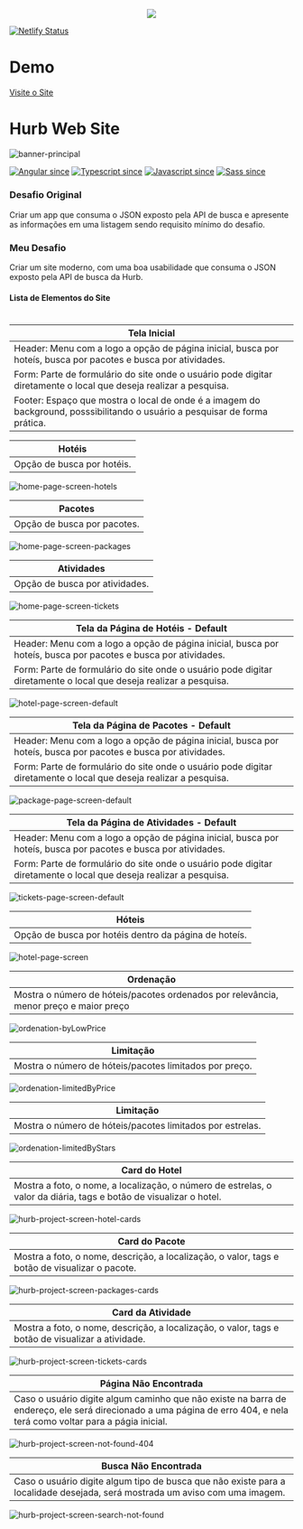 <p align="center">
  <img src="https://github.com/aline-borges/challenge-alpha-angular/blob/master/src/assets/images/hurb-screen-gif.gif?raw=true">
</p>

[![Netlify Status](https://api.netlify.com/api/v1/badges/83d65deb-7e08-4531-9419-d27751590bdc/deploy-status)](https://app.netlify.com/sites/hurb-angular/deploys)

# Demo

[Visite o Site](https://hurb-angular.netlify.app/)

# Hurb Web Site

![banner-principal](https://github.com/aline-borges/challenge-alpha-angular/blob/master/src/assets/images/hurb-project-screen-home.png?raw=true)

[![Angular since](https://github.com/aline-borges/challenge-alpha-angular/blob/master/src/assets/images/angular-pill.png?raw=true)]() [![Typescript since](https://github.com/aline-borges/challenge-alpha-angular/blob/master/src/assets/images/typescript-pill.png?raw=true)]() [![Javascript since](https://github.com/aline-borges/challenge-alpha-angular/blob/master/src/assets/images/javascript-pill.png?raw=true)]() [![Sass since](https://github.com/aline-borges/challenge-alpha-angular/blob/master/src/assets/images/sass-pill.png?raw=true)]()

##### 

### Desafio Original

Criar um app que consuma o JSON exposto pela API de busca e apresente as informações em uma listagem sendo requisito mínimo do desafio. 

### Meu Desafio

Criar um site moderno, com uma boa usabilidade que consuma o JSON exposto pela API de busca da Hurb.

#### Lista de Elementos do Site
#

| Tela Inicial  |
| ------ |
| Header: Menu com a logo a opção de página inicial, busca por hoteís, busca por pacotes e busca por atividades. | 
| Form: Parte de formulário do site onde o usuário pode digitar diretamente o local que deseja realizar a pesquisa. | 
| Footer: Espaço que mostra o local de onde é a imagem do background, posssibilitando o usuário a pesquisar de forma prática. |

| Hotéis  |
| ------ |
| Opção de busca por hotéis. | 

![home-page-screen-hotels](https://github.com/aline-borges/challenge-alpha-angular/blob/master/src/assets/images/hurb-project-screen-home-hotels.png?raw=true)

| Pacotes  |
| ------ |
| Opção de busca por pacotes. | 

![home-page-screen-packages](https://github.com/aline-borges/challenge-alpha-angular/blob/master/src/assets/images/hurb-project-screen-home-packages.png?raw=true)

| Atividades  |
| ------ |
| Opção de busca por atividades. | 

![home-page-screen-tickets](https://github.com/aline-borges/challenge-alpha-angular/blob/master/src/assets/images/hurb-project-screen-home-tickets.png?raw=true)

| Tela da Página de Hotéis - Default  |
| ------ |
| Header: Menu com a logo a opção de página inicial, busca por hoteís, busca por pacotes e busca por atividades. | 
| Form: Parte de formulário do site onde o usuário pode digitar diretamente o local que deseja realizar a pesquisa. | 

![hotel-page-screen-default](https://github.com/aline-borges/challenge-alpha-angular/blob/master/src/assets/images/hurb-project-screen-hotel-default.png?raw=true)

| Tela da Página de Pacotes - Default  |
| ------ |
| Header: Menu com a logo a opção de página inicial, busca por hoteís, busca por pacotes e busca por atividades. | 
| Form: Parte de formulário do site onde o usuário pode digitar diretamente o local que deseja realizar a pesquisa. | 

![package-page-screen-default](https://github.com/aline-borges/challenge-alpha-angular/blob/master/src/assets/images/hurb-project-screen-packages-default.png?raw=true)

| Tela da Página de Atividades - Default  |
| ------ |
| Header: Menu com a logo a opção de página inicial, busca por hoteís, busca por pacotes e busca por atividades. | 
| Form: Parte de formulário do site onde o usuário pode digitar diretamente o local que deseja realizar a pesquisa. | 

![tickets-page-screen-default](https://github.com/aline-borges/challenge-alpha-angular/blob/master/src/assets/images/hurb-project-screen-tickets-default.png?raw=true)

| Hóteis  |
| ------ |
| Opção de busca por hotéis dentro da página de hoteís. | 

![hotel-page-screen](https://github.com/aline-borges/challenge-alpha-angular/blob/master/src/assets/images/hurb-project-screen-hotel.png?raw=true)

| Ordenação |
| ------ |
| Mostra o número de hóteis/pacotes ordenados por relevância, menor preço e maior preço  | 

![ordenation-byLowPrice](https://github.com/aline-borges/challenge-alpha-angular/blob/master/src/assets/images/hurb-project-screen-hotel-order-by-low-price.png?raw=true)

| Limitação |
| ------ |
| Mostra o número de hóteis/pacotes limitados por preço.  | 

![ordenation-limitedByPrice](https://github.com/aline-borges/challenge-alpha-angular/blob/master/src/assets/images/hurb-project-screen-hotel-limited-by-price.png?raw=true)

| Limitação |
| ------ |
| Mostra o número de hóteis/pacotes limitados por estrelas.  | 

![ordenation-limitedByStars](https://github.com/aline-borges/challenge-alpha-angular/blob/master/src/assets/images/hurb-project-screen-hotel-order-by-stars.png?raw=true)

| Card do Hotel |
| ------ |
| Mostra a foto, o nome, a localização, o número de estrelas, o valor da diária, tags e botão de visualizar o hotel. |

![hurb-project-screen-hotel-cards](https://github.com/aline-borges/challenge-alpha-angular/blob/master/src/assets/images/hurb-project-screen-hotel-cards.png?raw=true)

| Card do Pacote |
| ------ |
| Mostra a foto, o nome, descrição, a localização, o valor, tags e botão de visualizar o pacote. |

![hurb-project-screen-packages-cards](https://github.com/aline-borges/challenge-alpha-angular/blob/master/src/assets/images/hurb-project-screen-packages-cards.png?raw=true)

| Card da Atividade |
| ------ |
| Mostra a foto, o nome, descrição, a localização, o valor, tags e botão de visualizar a atividade. |

![hurb-project-screen-tickets-cards](https://github.com/aline-borges/challenge-alpha-angular/blob/master/src/assets/images/hurb-project-screen-tickets-cards.png?raw=true)

| Página Não Encontrada |
| --------|
| Caso o usuário digite algum caminho que não existe na barra de endereço, ele será direcionado a uma página de erro 404, e nela terá como voltar para a págia inicial. |

![hurb-project-screen-not-found-404](https://github.com/aline-borges/challenge-alpha-angular/blob/master/src/assets/images/hurb-project-screen-not-found-404.png?raw=true)

| Busca Não Encontrada |
| --------|
| Caso o usuário digite algum tipo de busca que não existe para a localidade desejada, será mostrada um aviso com uma imagem. |

![hurb-project-screen-search-not-found](https://github.com/aline-borges/challenge-alpha-angular/blob/master/src/assets/images/hurb-project-screen-search-not-found.png?raw=true)